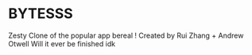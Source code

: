 # BYTESSS

Zesty Clone of the popular app bereal ! 
Created by Rui Zhang + Andrew Otwell
Will it ever be finished idk
